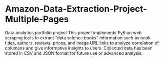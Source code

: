 # Amazon-Data-Extraction-Project-Multiple-Pages
Data analytics portfolio project
This project implements Python web scraping tools to extract "data science books" information such as book titles, authors, reviews, prices, and image URL links to analyze correlation of columens and give informative insights to users. Collected data has been stored in CSV and JSON format for future use or advanced analysis.
